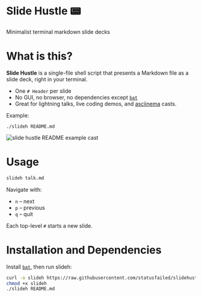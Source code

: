 # Slide Hustle 📟

Minimalist terminal markdown slide decks

# What is this?

**Slide Hustle** is a single-file shell script that presents a Markdown file as a slide deck,
right in your terminal.

- One `# Header` per slide
- No GUI, no browser, no dependencies except [`bat`](https://github.com/sharkdp/bat)
- Great for lightning talks, live coding demos, and [asciinema](https://asciinema.org/) casts.

Example:

    ./slideh README.md

![slide hustle README example cast](./propaganda/slideh-readme-cast.svg)

# Usage

```bash
slideh talk.md
```

Navigate with:

* `n` – next
* `p` – previous
* `q` – quit

Each top-level `#` starts a new slide.

# Installation and Dependencies

Install [`bat`](https://github.com/sharkdp/bat), then run slideh:

```bash
curl -o slideh https://raw.githubusercontent.com/statusfailed/slidehustle/refs/heads/master/slideh
chmod +x slideh
./slideh README.md
```
